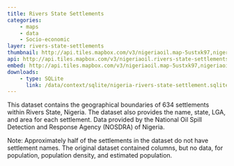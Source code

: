 ```yaml
---
title: Rivers State Settlements
categories:
    - maps
    - data
    - Socio-economic
layer: rivers-state-settlements
thumbnail: http://api.tiles.mapbox.com/v3/nigeriaoil.map-5ustxk97,nigeriaoil.rivers-state-settlements/7/66/61.png
api: http://api.tiles.mapbox.com/v3/nigeriaoil.rivers-state-settlements.jsonp
embed: http://api.tiles.mapbox.com/v3/nigeriaoil.map-5ustxk97,nigeriaoil.rivers-state-settlements.html
downloads:
    - type: SQLite
      link: /data/context/sqlite/nigeria-rivers-state-settlement.sqlite
---
```

<p>This dataset contains the geographical boundaries of 634 settlements within Rivers State, Nigeria. The dataset also provides the name, state, LGA, and area for each settlement. Data provided by the National Oil Spill Detection and Response Agency (NOSDRA) of Nigeria.</p>
<p>Note: Approximately half of the settlements in the dataset do not have settlement names. The original dataset contained columns, but no data, for population, population density, and estimated population.</p>
